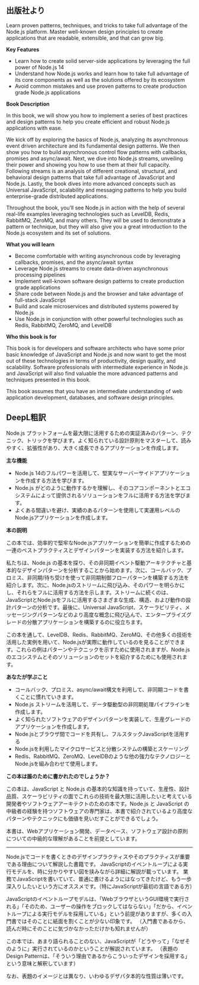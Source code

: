 ## 出版社より

Learn proven patterns, techniques, and tricks to take full advantage of the Node.js platform. Master well-known design principles to create applications that are readable, extensible, and that can grow big.

**Key Features**

- Learn how to create solid server-side applications by leveraging the full power of Node.js 14
- Understand how Node.js works and learn how to take full advantage of its core components as well as the solutions offered by its ecosystem
- Avoid common mistakes and use proven patterns to create production grade Node.js applications

**Book Description**

In this book, we will show you how to implement a series of best practices and design patterns to help you create efficient and robust Node.js applications with ease.

We kick off by exploring the basics of Node.js, analyzing its asynchronous event driven architecture and its fundamental design patterns. We then show you how to build asynchronous control flow patterns with callbacks, promises and async/await. Next, we dive into Node.js streams, unveiling their power and showing you how to use them at their full capacity. Following streams is an analysis of different creational, structural, and behavioral design patterns that take full advantage of JavaScript and Node.js. Lastly, the book dives into more advanced concepts such as Universal JavaScript, scalability and messaging patterns to help you build enterprise-grade distributed applications.

Throughout the book, you’ll see Node.js in action with the help of several real-life examples leveraging technologies such as LevelDB, Redis, RabbitMQ, ZeroMQ, and many others. They will be used to demonstrate a pattern or technique, but they will also give you a great introduction to the Node.js ecosystem and its set of solutions.

**What you will learn**

- Become comfortable with writing asynchronous code by leveraging callbacks, promises, and the async/await syntax
- Leverage Node.js streams to create data-driven asynchronous processing pipelines
- Implement well-known software design patterns to create production grade applications
- Share code between Node.js and the browser and take advantage of full-stack JavaScript
- Build and scale microservices and distributed systems powered by Node.js
- Use Node.js in conjunction with other powerful technologies such as Redis, RabbitMQ, ZeroMQ, and LevelDB

**Who this book is for**

This book is for developers and software architects who have some prior basic knowledge of JavaScript and Node.js and now want to get the most out of these technologies in terms of productivity, design quality, and scalability. Software professionals with intermediate experience in Node.js and JavaScript will also find valuable the more advanced patterns and techniques presented in this book.

This book assumes that you have an intermediate understanding of web application development, databases, and software design principles.

## DeepL粗訳

Node.js プラットフォームを最大限に活用するための実証済みのパターン、テクニック、トリックを学びます。よく知られている設計原則をマスターして、読みやすく、拡張性があり、大きく成長できるアプリケーションを作成します。

**主な機能**

- Node.js 14のフルパワーを活用して、堅実なサーバーサイドアプリケーションを作成する方法を学びます。
- Node.js がどのように動作するかを理解し、そのコアコンポーネントとエコシステムによって提供されるソリューションをフルに活用する方法を学びます。
- よくある間違いを避け、実績のあるパターンを使用して実運用レベルのNode.jsアプリケーションを作成します。

**本の説明**

この本では、効率的で堅牢なNode.jsアプリケーションを簡単に作成するための一連のベストプラクティスとデザインパターンを実装する方法を紹介します。

私たちは、Node.js の基本を探り、その非同期イベント駆動アーキテクチャと基本的なデザインパターンを分析することから始めます。次に、コールバック、プロミス、非同期/待ち受けを使って非同期制御フローパターンを構築する方法を紹介します。次に、Node.jsのストリームに飛び込み、そのパワーを明らかにし、それらをフルに活用する方法を示します。ストリームに続くのは、JavaScriptとNode.jsをフルに活用するさまざまな生成、構造、および動作の設計パターンの分析です。最後に、Universal JavaScript、スケーラビリティ、メッセージングパターンなどのより高度な概念に飛び込んで、エンタープライズグレードの分散アプリケーションを構築するのに役立ちます。

この本を通して、LevelDB、Redis、RabbitMQ、ZeroMQ、その他多くの技術を活用した実例を用いて、Node.jsが実際に動作しているのを見ることができます。これらの例はパターンやテクニックを示すために使用されますが、Node.js のエコシステムとそのソリューションのセットを紹介するためにも使用されます。

**あなたが学ぶこと**

- コールバック、プロミス、async/await構文を利用して、非同期コードを書くことに慣れていきます。
- Node.js ストリームを活用して、データ駆動型の非同期処理パイプラインを作成します。
- よく知られたソフトウェアのデザインパターンを実装して、生産グレードのアプリケーションを作成します。
- Node.jsとブラウザ間でコードを共有し、フルスタックJavaScriptを活用する
- Node.jsを利用したマイクロサービスと分散システムの構築とスケーリング
- Redis、RabbitMQ、ZeroMQ、LevelDBのような他の強力なテクノロジーとNode.jsを組み合わせて使用します。

**この本は誰のために書かれたのでしょうか？**

この本は、JavaScript と Node.js の基本的な知識を持っていて、生産性、設計品質、スケーラビリティの面でこれらの技術を最大限に活用したいと考えている開発者やソフトウェアアーキテクトのための本です。Node.js と JavaScript の中級者の経験を持つソフトウェアの専門家は、本書で紹介されているより高度なパターンやテクニックにも価値を見いだすことができるでしょう。

本書は、Webアプリケーション開発、データベース、ソフトウェア設計の原則についての中級的な理解があることを前提としています。

---

Node.jsでコードを書くときのデザインプラクティスやそのプラクティスが重要である理由について解説した書籍です。 JavaScriptのイベントループによる実行モデルを、時に分かりやすい図を挟みながら詳細に解説が載っています。 業務でJavaScriptを書いていて、普通に書けるようにはなってきたけど、もう一歩深入りしたいという方にオススメです。（特にJavaScriptが最初の言語である方）

JavaScriptのイベントループモデルは、「WebブラウザというGUI環境で実行される」「そのため、ユーザーの操作をブロックしてはならない」「だから、イベントループによる実行モデルを採用している」という前提がありますが、多くの入門書ではそのことに紙面を割くことが少ない印象です。 （入門書であるから、読んだ時にそのことに気づかなかっただけかも知れませんが）

この本では、あまり語られることのない、JavaScriptが「どうやって」「なぜそのように」実行されているのかということが解説されています。 （表題のDesign Patternは、「そういう理由であるからこういったデザインを採用する」という意味と解釈しています）

なお、表題のイメージとは異なり、いわゆるデザパタ本的な性質は薄いです。
